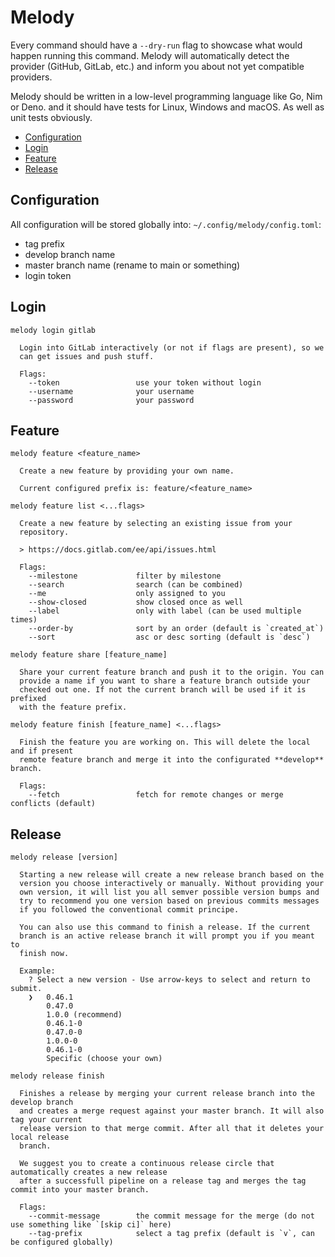 # Melody

Every command should have a `--dry-run` flag to showcase what would happen running this
command. Melody will automatically detect the provider (GitHub, GitLab, etc.) and inform
you about not yet compatible providers.

Melody should be written in a low-level programming language like Go, Nim or Deno. and it
should have tests for Linux, Windows and macOS. As well as unit tests obviously.

- [Configuration](#configuration)
- [Login](#login)
- [Feature](#feature)
- [Release](#release)

## Configuration

All configuration will be stored globally into: `~/.config/melody/config.toml`:

- tag prefix
- develop branch name
- master branch name (rename to main or something)
- login token

## Login

```
melody login gitlab

  Login into GitLab interactively (or not if flags are present), so we
  can get issues and push stuff.

  Flags:
    --token                 use your token without login
    --username              your username
    --password              your password
```

## Feature

```
melody feature <feature_name>

  Create a new feature by providing your own name.

  Current configured prefix is: feature/<feature_name>
```

```
melody feature list <...flags>

  Create a new feature by selecting an existing issue from your
  repository.

  > https://docs.gitlab.com/ee/api/issues.html

  Flags:
    --milestone             filter by milestone
    --search                search (can be combined)
    --me                    only assigned to you
    --show-closed           show closed once as well
    --label                 only with label (can be used multiple times)
    --order-by              sort by an order (default is `created_at`)
    --sort                  asc or desc sorting (default is `desc`)
```

```
melody feature share [feature_name]

  Share your current feature branch and push it to the origin. You can
  provide a name if you want to share a feature branch outside your
  checked out one. If not the current branch will be used if it is prefixed
  with the feature prefix.
```

```
melody feature finish [feature_name] <...flags>

  Finish the feature you are working on. This will delete the local and if present
  remote feature branch and merge it into the configurated **develop** branch.

  Flags:
    --fetch                 fetch for remote changes or merge conflicts (default)
```

## Release

```
melody release [version]

  Starting a new release will create a new release branch based on the
  version you choose interactively or manually. Without providing your
  own version, it will list you all semver possible version bumps and
  try to recommend you one version based on previous commits messages
  if you followed the conventional commit principe.

  You can also use this command to finish a release. If the current
  branch is an active release branch it will prompt you if you meant to
  finish now.

  Example:
    ? Select a new version - Use arrow-keys to select and return to submit.
    ❯   0.46.1
        0.47.0
        1.0.0 (recommend)
        0.46.1-0
        0.47.0-0
        1.0.0-0
        0.46.1-0
        Specific (choose your own)
```

```
melody release finish

  Finishes a release by merging your current release branch into the develop branch
  and creates a merge request against your master branch. It will also tag your current
  release version to that merge commit. After all that it deletes your local release
  branch.

  We suggest you to create a continuous release circle that automatically creates a new release
  after a successfull pipeline on a release tag and merges the tag commit into your master branch.

  Flags:
    --commit-message        the commit message for the merge (do not use something like `[skip ci]` here)
    --tag-prefix            select a tag prefix (default is `v`, can be configured globally)
```
